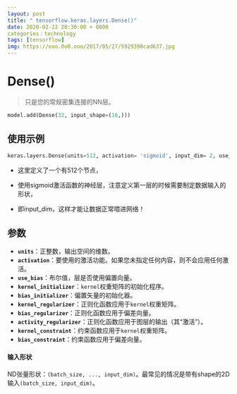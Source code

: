 ```yaml
---
layout: post
title: " tensorflow.keras.layers.Dense()"
date: 2020-02-22 20:30:00 + 0800
categories：technology
tags: [tensorflow]
img: https://ooo.0o0.ooo/2017/05/27/5929398cad637.jpg
---
```


# Dense()

> 只是您的常规密集连接的NN层。

```python
model.add(Dense(32, input_shape=(16,)))
```

## 使用示例

```python
keras.layers.Dense(units=512, activation= 'sigmoid', input_dim= 2, use_bias= True)
```

-   这里定义了一个有512个节点，
    
-   使用sigmoid激活函数的神经层，注意定义第一层的时候需要制定数据输入的形状，
    
-   即input_dim，这样才能让数据正常喂进网络！
    

## 参数

-   **`units`**：正整数，输出空间的维数。
-   **`activation`**：要使用的激活功能。如果您未指定任何内容，则不会应用任何激活。
-   **`use_bias`**：布尔值，层是否使用偏置向量。
-   **`kernel_initializer`**：`kernel`权重矩阵的初始化程序。
-   **`bias_initializer`**：偏置矢量的初始化器。
-   **`kernel_regularizer`**：正则化函数应用于`kernel`权重矩阵。
-   **`bias_regularizer`**：正则化函数应用于偏差向量。
-   **`activity_regularizer`**：正则化函数应用于图层的输出（其“激活”）。
-   **`kernel_constraint`**：约束函数应用于`kernel`权重矩阵。
-   **`bias_constraint`**：约束函数应用于偏差向量。

#### 输入形状

ND张量形状：`(batch_size, ..., input_dim)`。最常见的情况是带有shape的2D输入`(batch_size, input_dim)`。
